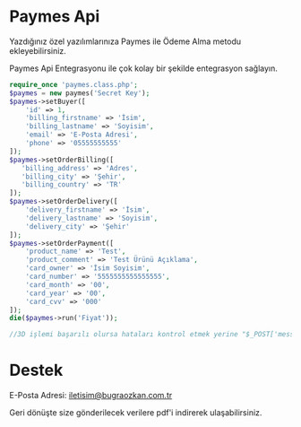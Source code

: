 # Paymes Api
Yazdığınız özel yazılımlarınıza Paymes ile Ödeme Alma metodu ekleyebilirsiniz.

Paymes Api Entegrasyonu ile çok kolay bir şekilde entegrasyon sağlayın.

```php
require_once 'paymes.class.php';
$paymes = new paymes('Secret Key');
$paymes->setBuyer([
    'id' => 1,
    'billing_firstname' => 'İsim',
    'billing_lastname' => 'Soyisim',
    'email' => 'E-Posta Adresi',
    'phone' => '05555555555'
]);
$paymes->setOrderBilling([
   'billing_address' => 'Adres',
   'billing_city' => 'Şehir',
   'billing_country' => 'TR'
]);
$paymes->setOrderDelivery([
    'delivery_firstname' => 'İsim',
    'delivery_lastname' => 'Soyisim',
    'delivery_city' => 'Şehir'
]);
$paymes->setOrderPayment([
    'product_name' => 'Test',
    'product_comment' => 'Test Ürünü Açıklama',
    'card_owner' => 'İsim Soyisim',
    'card_number' => '5555555555555555',
    'card_month' => '00',
    'card_year' => '00',
    'card_cvv' => '000'
]);
die($paymes->run('Fiyat'));

//3D işlemi başarılı olursa hataları kontrol etmek yerine "$_POST['message']"den dönen veriyi "AUTHORIZED" ile kontrol edin.
```
# Destek
E-Posta Adresi: [iletisim@bugraozkan.com.tr](http://mailto:iletisim@bugraozkan.com.tr "iletisim@bugraozkan.com.tr")

Geri dönüşte size gönderilecek verilere pdf'i indirerek ulaşabilirsiniz.
